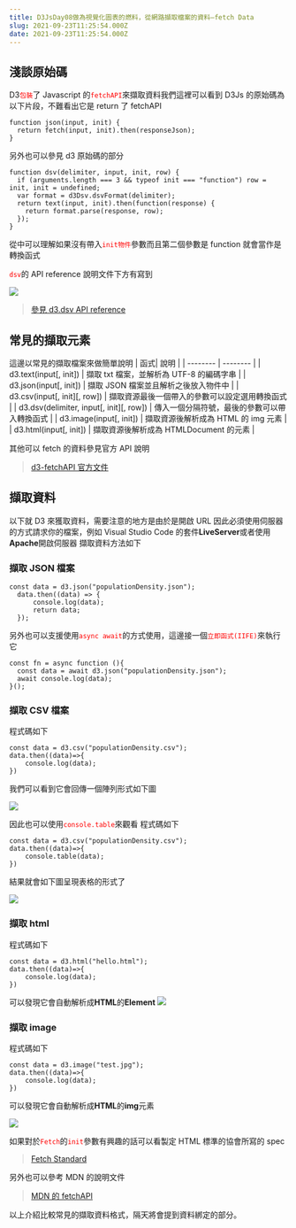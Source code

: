 ```yaml
---
title: D3JsDay08做為視覺化圖表的燃料，從網路擷取檔案的資料—fetch Data
slug: 2021-09-23T11:25:54.000Z
date: 2021-09-23T11:25:54.000Z
---
```


## 淺談原始碼

D3<font color="red">`包裝`</font>了 Javascript 的<font color="red">`fetchAPI`</font>來擷取資料我們這裡可以看到 D3Js 的原始碼為以下片段，不難看出它是 return 了 fetchAPI

```javascript{numberLines: true}
function json(input, init) {
  return fetch(input, init).then(responseJson);
}
```

另外也可以參見 d3 原始碼的部分

```javascript{numberLines: true}
function dsv(delimiter, input, init, row) {
  if (arguments.length === 3 && typeof init === "function") row = init, init = undefined;
  var format = d3Dsv.dsvFormat(delimiter);
  return text(input, init).then(function(response) {
    return format.parse(response, row);
  });
}
```

從中可以理解如果沒有帶入<font color="red">`init物件`</font>參數而且第二個參數是 function 就會當作是轉換函式

<font color="red">`dsv`</font>的 API reference 說明文件下方有寫到

![](https://filedn.eu/ll8NkasFkw1XVJBG2Fp9A1p/gatsby_image/ithome_2021/20210923_01.png)

> [參見 d3.dsv API reference](https://github.com/d3/d3-fetch/blob/v3.0.1/README.md#dsv)

## 常見的擷取元素

這邊以常見的擷取檔案來做簡單說明
| 函式| 說明 |
| -------- | -------- |
| d3.text(input[, init]) | 擷取 txt 檔案，並解析為 UTF-8 的編碼字串 |
| d3.json(input[, init]) | 擷取 JSON 檔案並且解析之後放入物件中 |
| d3.csv(input[, init][, row]) | 擷取資源最後一個帶入的參數可以設定選用轉換函式 |
| d3.dsv(delimiter, input[, init][, row]) | 傳入一個分隔符號，最後的參數可以帶入轉換函式 |
| d3.image(input[, init]) | 擷取資源後解析成為 HTML 的 img 元素 |
| d3.html(input[, init]) | 擷取資源後解析成為 HTMLDocument 的元素 |

其他可以 fetch 的資料參見官方 API 說明

> [d3-fetchAPI 官方文件](https://github.com/d3/d3-fetch/tree/v3.0.1)

## 擷取資料

以下就 D3 來獲取資料，需要注意的地方是由於是開啟 URL 因此必須使用伺服器的方式請求你的檔案，例如 Visual Studio Code 的套件**LiveServer**或者使用**Apache**開啟伺服器
擷取資料方法如下

### 擷取 JSON 檔案

```javascript{numberLines: true}
const data = d3.json("populationDensity.json");
  data.then((data) => {
      console.log(data);
      return data;
  });
```

另外也可以支援使用<font color="red">`async await`</font>的方式使用，這邊接一個<font color="red">`立即函式(IIFE)`</font>來執行它

```javascript{numberLines: true}
const fn = async function (){
  const data = await d3.json("populationDensity.json");
  await console.log(data);
}();
```

### 擷取 CSV 檔案

程式碼如下

```javascript{numberLines: true}
const data = d3.csv("populationDensity.csv");
data.then((data)=>{
    console.log(data);
})
```

我們可以看到它會回傳一個陣列形式如下圖

![](https://filedn.eu/ll8NkasFkw1XVJBG2Fp9A1p/gatsby_image/ithome_2021/20210923_02.png)

因此也可以使用<font color="red">`console.table`</font>來觀看
程式碼如下

```javascript{numberLines: true}
const data = d3.csv("populationDensity.csv");
data.then((data)=>{
    console.table(data);
})
```

結果就會如下圖呈現表格的形式了

![](https://filedn.eu/ll8NkasFkw1XVJBG2Fp9A1p/gatsby_image/ithome_2021/20210923_03.png)

### 擷取 html

程式碼如下

```javascript{numberLines: true}
const data = d3.html("hello.html");
data.then((data)=>{
    console.log(data);
})
```

可以發現它會自動解析成**HTML**的**Element**
![](https://filedn.eu/ll8NkasFkw1XVJBG2Fp9A1p/gatsby_image/ithome_2021/20210923_04.png)

### 擷取 image

程式碼如下

```javascript{numberLines: true}
const data = d3.image("test.jpg");
data.then((data)=>{
    console.log(data);
})
```

可以發現它會自動解析成**HTML**的**img**元素

![](https://filedn.eu/ll8NkasFkw1XVJBG2Fp9A1p/gatsby_image/ithome_2021/20210923_05.png)

如果對於<font color="red">`Fetch`</font>的<font color="red">`init`</font>參數有興趣的話可以看製定 HTML 標準的協會所寫的 spec

> [Fetch Standard](https://fetch.spec.whatwg.org/#requestinit)

另外也可以參考 MDN 的說明文件

> [MDN 的 fetchAPI](https://developer.mozilla.org/zh-TW/docs/Web/API/Fetch_API/Using_Fetch#%E4%BD%BF%E7%94%A8_fetch_%E7%99%BC%E9%80%81%E8%AB%8B%E6%B1%82_request)

以上介紹比較常見的擷取資料格式，隔天將會提到資料綁定的部分。
